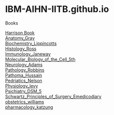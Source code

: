 # IBM-AIHN-IITB.github.io


Books

[Harrison Book](/Harrison_short.pdf)\
[Anatomy_Gray](/Anatomy_Gray.pdf)\
[Biochemistry_Lippincotts](/Biochemistry_Lippincotts.pdf)\
[Histology_Ross](/Histology_Ross.pdf)\
[Immunology_Janeway](/Immunology_Janeway.pdf)\
[Molecular_Biology_of_the_Cell_5th](/Molecular_Biology_of_the_Cell_5th.pdf)\
[Neurology_Adams](/Neurology_Adams.pdf)\
[Pathology_Robbins](/Pathology_Robbins.pdf)\
[Pathoma_Hussain](/Pathoma_Hussain.pdf)\
[Pedriatics_Nelson](/Pedriatics_Nelson.pdf)\
[Physiology_levy](/Physiology_levy.pdf)\
[Psichiatry_DSM_5](/Psichiatry_DSM_5.pdf)\
[Schwartz_Principles_of_Surgery_Emedicodiary](/Schwartz_Principles_of_Surgery_Emedicodiary.pdf)\
[obstetrics_williams](/obstetrics_williams.pdf)\
[pharmacology_katzung](/pharmacology_katzung.pdf)
